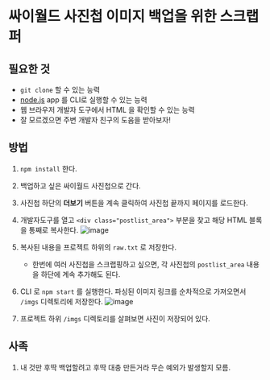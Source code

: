 # 싸이월드 사진첩 이미지 백업을 위한 스크랩퍼

## 필요한 것

- `git clone` 할 수 있는 능력
- [node.js](https://nodejs.org/en/download/) app 를 CLI로 실행할 수 있는 능력
- 웹 브라우저 개발자 도구에서 HTML 을 확인할 수 있는 능력
- 잘 모르겠으면 주변 개발자 친구의 도움을 받아보자!

## 방법

1.  `npm install` 한다.

1.  백업하고 싶은 싸이월드 사진첩으로 간다.

1.  사진첩 하단의 **더보기** 버튼을 계속 클릭하여 사진첩 끝까지 페이지를 로드한다.

1.  개발자도구를 열고 `<div class="postlist_area">` 부분을 찾고 해당 HTML 블록을 통째로 복사한다.
    ![image](https://user-images.githubusercontent.com/8033320/84590517-50017900-ae72-11ea-853e-c973cb09e1e3.png)

1.  복사된 내용을 프로젝트 하위의 `raw.txt` 로 저장한다.

    - 한번에 여러 사진첩을 스크랩핑하고 싶으면, 각 사진첩의 `postlist_area` 내용을 하단에 계속 추가해도 된다.

1.  CLI 로 `npm start` 를 실행한다. 파싱된 이미지 링크를 순차적으로 가져오면서 `/imgs` 디렉토리에 저장한다.
    ![image](https://user-images.githubusercontent.com/8033320/84590581-d4ec9280-ae72-11ea-9bd4-dc9392b608a9.png)

1.  프로젝트 하위 `/imgs` 디렉토리를 살펴보면 사진이 저장되어 있다.

## 사족

1. 내 것만 후딱 백업할려고 후딱 대충 만든거라 무슨 예외가 발생할지 모름.
